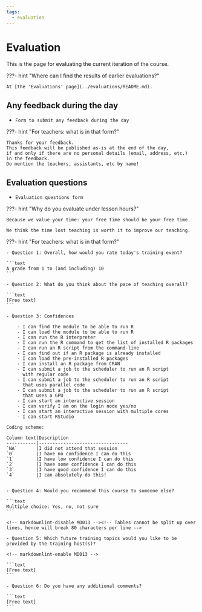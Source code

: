 ```yaml
---
tags:
  - evaluation
---
```


# Evaluation

This is the page for evaluating the current iteration of the course.

???- hint "Where can I find the results of earlier evaluations?"

    At [the 'Evaluations' page](../evaluations/README.md).

## Any feedback during the day

- `Form to submit any feedback during the day`

???- hint "For teachers: what is in that form?"

    Thanks for your feedback.
    This feedback will be published as-is at the end of the day,
    if and only if there are no personal details (email, address, etc.)
    in the feedback.
    Do mention the teachers, assistants, etc by name!

## Evaluation questions

- `Evaluation questions form`

???- hint "Why do you evaluate under lesson hours?"

    Because we value your time: your free time should be your free time.

    We think the time lost teaching is worth it to improve our teaching.

???- hint "For teachers: what is in that form?"

    - Question 1: Overall, how would you rate today's training event?

    ```text
    A grade from 1 to (and including) 10
    ```

    - Question 2: What do you think about the pace of teaching overall?

    ```text
    [Free text]
    ```

    - Question 3: Confidences

        - I can find the module to be able to run R
        - I can load the module to be able to run R
        - I can run the R interpreter
        - I can run the R command to get the list of installed R packages
        - I can run an R script from the command-line
        - I can find out if an R package is already installed
        - I can load the pre-installed R packages
        - I can install an R package from CRAN
        - I can submit a job to the scheduler to run an R script
          with regular code
        - I can submit a job to the scheduler to run an R script 
          that uses parallel code
        - I can submit a job to the scheduler to run an R script
          that uses a GPU
        - I can start an interactive session
        - I can verify I am on the login node yes/no
        - I can start an interactive session with multiple cores
        - I can start RStudio

    Coding scheme:

    Column text|Description
    -----------|---------------------------------
    `NA`       |I did not attend that session
    `0`        |I have no confidence I can do this
    `1`        |I have low confidence I can do this
    `2`        |I have some confidence I can do this
    `3`        |I have good confidence I can do this
    `4`        |I can absolutely do this!


    - Question 4: Would you recommend this course to someone else?

    ```text
    Multiple choice: Yes, no, not sure
    ```

    <!-- markdownlint-disable MD013 --><!-- Tables cannot be split up over lines, hence will break 80 characters per line -->

    - Question 5: Which future training topics would you like to be provided by the training host(s)?

    <!-- markdownlint-enable MD013 -->

    ```text
    [Free text]
    ```

    - Question 6: Do you have any additional comments?

    ```text
    [Free text]
    ```
